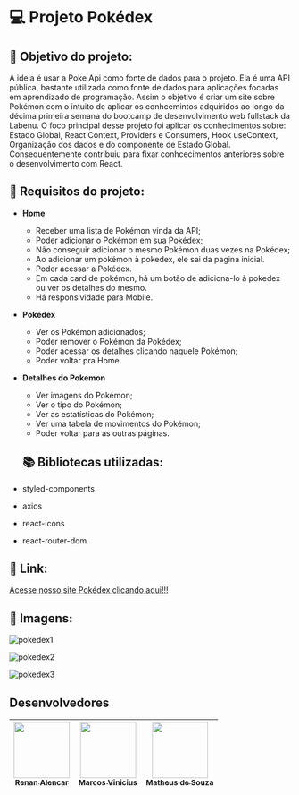 # 💻 Projeto Pokédex

## :dart: Objetivo do projeto:
A ideia é usar a Poke Api como fonte de dados para o projeto. Ela é uma API pública, bastante utilizada como fonte de dados para aplicações focadas em aprendizado de programação. Assim o objetivo é criar um site sobre Pokémon com o intuito de aplicar os conhcemintos adquiridos ao longo da décima primeira semana do bootcamp de desenvolvimento web fullstack da Labenu. O foco principal desse projeto foi aplicar os conhecimentos sobre: Estado Global, React Context, Providers e Consumers, Hook useContext, Organização dos dados e do componente de Estado Global. Consequentemente contribuiu para fixar conhcecimentos anteriores sobre o desenvolvimento com React.


## :small_blue_diamond: Requisitos do projeto:
   
- **Home**
   - Receber uma lista de Pokémon vinda da API; 
   - Poder adicionar o Pokémon em sua Pokédex;
   - Não conseguir adicionar o mesmo Pokémon duas vezes na Pokédex;
   - Ao adicionar um pokémon à pokedex, ele sai da pagina inicial.
   - Poder acessar a Pokédex.
   - Em cada card de pokémon, há um botão de adiciona-lo à pokedex ou ver os detalhes do mesmo.
   - Há responsividade para Mobile.
   
- **Pokédex**
   - Ver os Pokémon adicionados;
   - Poder remover o Pokémon da Pokédex;
   - Poder acessar os detalhes clicando naquele Pokémon;
   - Poder voltar pra Home.
    
- **Detalhes do Pokemon** 
   - Ver imagens do Pokémon;
   - Ver o tipo do Pokémon;
   - Ver as estatísticas do Pokémon;
   - Ver uma tabela de movimentos do Pokémon;
   - Poder voltar para as outras páginas.
   
   ## :books: Bibliotecas utilizadas:
- styled-components
- axios
- react-icons
- react-router-dom

## 🔗 Link: 
   [Acesse nosso site Pokédex clicando aqui!!!](https://furtive-school.surge.sh)
   
## 📸 Imagens:

![pokedex1](https://user-images.githubusercontent.com/99031516/167328194-6644c1d8-314b-4da9-bff5-ffdedc1b1e13.jpg)

![pokedex2](https://user-images.githubusercontent.com/99031516/167328196-0e714f56-a94b-4fb6-bd58-45e4acd5cc36.jpg)

![pokedex3](https://user-images.githubusercontent.com/99031516/167455335-c052fdd3-3920-4890-af1a-afb311cfb20a.jpg)


## Desenvolvedores

| [<img src="https://avatars.githubusercontent.com/u/69327864?s=96&v=4" width=100><br><sub>Renan Alencar</sub>](https://github.com/Renan-Ma) | [<img src="https://avatars.githubusercontent.com/u/98921788?v=4" width=100><br><sub>Marcos Vinicius</sub>](https://github.com/Marcos-vvc) | [<img src="https://avatars.githubusercontent.com/u/99031516?v=4" width=100><br><sub>Matheus de Souza</sub>](https://github.com/matheus92as) |
| :---: | :---: | :---: |
